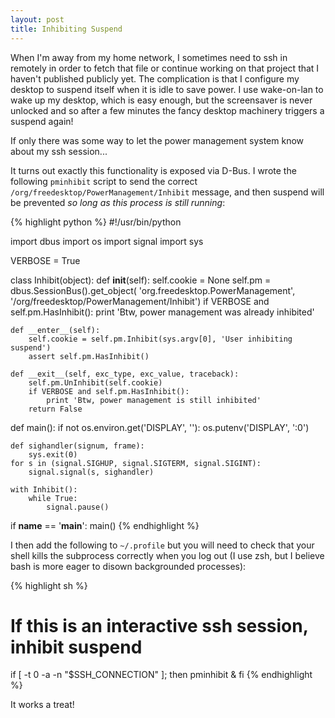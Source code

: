 ```yaml
---
layout: post
title: Inhibiting Suspend
---
```


When I'm away from my home network, I sometimes need to ssh in
remotely in order to fetch that file or continue working on that
project that I haven't published publicly yet.  The complication is
that I configure my desktop to suspend itself when it is idle to save
power.  I use wake-on-lan to wake up my desktop, which is easy enough,
but the screensaver is never unlocked and so after a few minutes the
fancy desktop machinery triggers a suspend again!

If only there was some way to let the power management system know
about my ssh session...

It turns out exactly this functionality is exposed via D-Bus.  I wrote
the following `pminhibit` script to send the correct
`/org/freedesktop/PowerManagement/Inhibit` message, and then suspend
will be prevented *so long as this process is still running*:

{% highlight python %}
#!/usr/bin/python

import dbus
import os
import signal
import sys


VERBOSE = True


class Inhibit(object):
    def __init__(self):
        self.cookie = None
        self.pm = dbus.SessionBus().get_object(
            'org.freedesktop.PowerManagement',
            '/org/freedesktop/PowerManagement/Inhibit')
        if VERBOSE and self.pm.HasInhibit():
            print 'Btw, power management was already inhibited'

    def __enter__(self):
        self.cookie = self.pm.Inhibit(sys.argv[0], 'User inhibiting suspend')
        assert self.pm.HasInhibit()

    def __exit__(self, exc_type, exc_value, traceback):
        self.pm.UnInhibit(self.cookie)
        if VERBOSE and self.pm.HasInhibit():
            print 'Btw, power management is still inhibited'
        return False


def main():
    if not os.environ.get('DISPLAY', ''):
        os.putenv('DISPLAY', ':0')

    def sighandler(signum, frame):
        sys.exit(0)
    for s in (signal.SIGHUP, signal.SIGTERM, signal.SIGINT):
        signal.signal(s, sighandler)

    with Inhibit():
        while True:
            signal.pause()


if __name__ == '__main__':
    main()
{% endhighlight %}

I then add the following to `~/.profile` but you will need to check
that your shell kills the subprocess correctly when you log out (I use
zsh, but I believe bash is more eager to disown backgrounded processes):

{% highlight sh %}
# If this is an interactive ssh session, inhibit suspend
if [ -t 0 -a -n "$SSH_CONNECTION" ]; then
    pminhibit &
fi
{% endhighlight %}

It works a treat!
